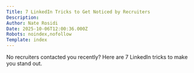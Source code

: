 ```yaml
---
Title: 7 LinkedIn Tricks to Get Noticed by Recruiters
Description: 
Author: Nate Rosidi
Date: 2025-10-06T12:00:36.000Z
Robots: noindex,nofollow
Template: index
---
```

No recruiters contacted you recently? Here are 7 LinkedIn tricks to make you stand out.